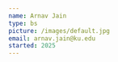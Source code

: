 ```yaml
---
name: Arnav Jain
type: bs
picture: /images/default.jpg
email: arnav.jain@ku.edu
started: 2025
---
```

